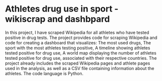 # Athletes drug use in sport - wikiscrap and dashbpard
 In this project, I have scraped Wikipedia for all athletes who have tested positive in drug tests. The project provides code for scraping Wikipedia and code for creating a dashboard that visualizes:  The most used drugs,  The sport with the most athletes testing positive,  A timeline showing athletes tested positive for drug use,  A world map displaying the number of athletes tested positive for drug use, associated with their respective countries.  The project already includes the scraped Wikipedia pages and athlete pages used in the analysis, as well as a CSV file containing information about the athletes. The code language is Python.
